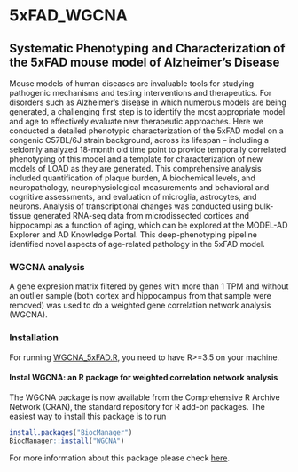 # 5xFAD_WGCNA
## Systematic Phenotyping and Characterization of the 5xFAD mouse model of Alzheimer’s Disease 

Mouse models of human diseases are invaluable tools for studying pathogenic mechanisms and testing interventions and therapeutics. For disorders such as Alzheimer’s disease in which numerous models are being generated, a challenging first step is to identify the most appropriate model and age to effectively evaluate new therapeutic approaches. Here we conducted a detailed phenotypic characterization of the 5xFAD model on a congenic C57BL/6J strain background, across its lifespan – including a seldomly analyzed 18-month old time point to provide temporally correlated phenotyping of this model and a template for characterization of new models of LOAD as they are generated. This comprehensive analysis included quantification of plaque burden, A biochemical levels, and neuropathology, neurophysiological measurements and behavioral and cognitive assessments, and evaluation of microglia, astrocytes, and neurons.  Analysis of transcriptional changes was conducted using bulk-tissue generated RNA-seq data from microdissected cortices and hippocampi as a function of aging, which can be explored at the MODEL-AD Explorer and AD Knowledge Portal. This deep-phenotyping pipeline identified novel aspects of age-related pathology in the 5xFAD model.


### WGCNA analysis 

A gene expresion matrix filtered by genes with more than 1 TPM and without an outlier sample (both cortex and hippocampus from that sample were removed) was used to do a weighted gene correlation network analysis (WGCNA).


### Installation

For running [WGCNA_5xFAD.R](https://github.com/mortazavilab/5xFAD_WGCNA/blob/main/WGCNA_5xFAD.R), you need to have R>=3.5 on your machine.

#### Instal WGCNA: an R package for weighted correlation network analysis

The WGCNA package is now available from the Comprehensive R Archive Network (CRAN), the standard repository for R add-on packages. The easiest way to install this package is to run 
```r
install.packages("BiocManager")
BiocManager::install("WGCNA")
```

For more information about this package please check [here](https://horvath.genetics.ucla.edu/html/CoexpressionNetwork/Rpackages/WGCNA/).
